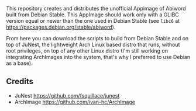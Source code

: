 This repository creates and distributes the unofficial Appimage of Abiword built from Debian Stable. This AppImage should work only with a GLIBC version equal or newer than the one used in Debian Stable (see `libc6` at https://packages.debian.org/stable/abiword).

From here you can download the scripts to build from Debian Stable and on top of JuNest, the lightweight Arch Linux based distro that runs, without root privileges, on top of any other Linux distro (I'm still working on integrating ArchImages into the system, that's why I preferred to use Debian as a base).

## Credits
- JuNest https://github.com/fsquillace/junest
- ArchImage https://github.com/ivan-hc/ArchImage
